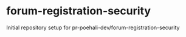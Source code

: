 # forum-registration-security

Initial repository setup for pr-poehali-dev/forum-registration-security